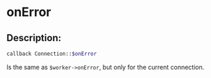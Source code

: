 # onError
## Description:
```php
callback Connection::$onError
```

Is the same as ```$worker->onError```, but only for the current connection.
